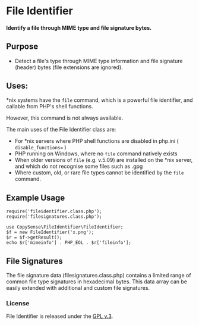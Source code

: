
# File Identifier


#### Identify a file through MIME type and file signature bytes.


## Purpose

- Detect a file's type through MIME type information and file signature (header) bytes (file extensions are ignored).


## Uses:

*nix systems have the `file` command, which is a powerful file identifier, and callable from PHP's shell functions.

However, this command is not always available.

The main uses of the File Identifier class are:

* For *nix servers where PHP shell functions are disabled in php.ini ( `disable_functions=` )
* PHP running on Windows, where no `file` command natively exists
* When older versions of `file` (e.g. v.5.09) are installed on the *nix server, and which do not recognise some files such as .gpg
* Where custom, old, or rare file types cannot be identified by the `file` command.


## Example Usage

    require('fileidentifier.class.php');
    require('filesignatures.class.php');

    use CopySense\FileIdentifier\FileIdentifier;
    $f = new FileIdentifier('x.png');
    $r = $f->getResult();
    echo $r['mimeinfo'] . PHP_EOL . $r['fileinfo'];


## File Signatures

The file signature data (filesignatures.class.php) contains a limited range of common file type signatures in hexadecimal bytes.  This data array can be easily extended with additional and custom file signatures.


### License

File Identifier is released under the [GPL v.3](https://www.gnu.org/licenses/gpl-3.0.html).
